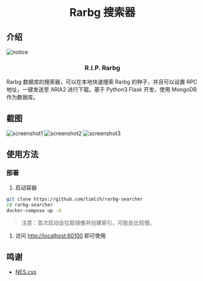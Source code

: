 <div align="center">
    <h1>Rarbg 搜索器</h1>
</div>

## 介绍

![notice](./static/notice.jpg)
<div align="center">
    <h3>R.I.P. Rarbg</h3>
</div>

Rarbg 数据库的搜索器，可以在本地快速搜索 Rarbg 的种子，并且可以设置 RPC 地址，一键发送至 ARIA2 进行下载。基于 Python3 Flask 开发，使用 MongoDB 作为数据库。

## 截图

![screenshot1](./static/screenshot1.jpeg)
![screenshot2](./static/screenshot2.jpeg)
![screenshot3](./static/screenshot3.jpeg)

## 使用方法

### 部署

1. 启动容器

```bash
git clone https://github.com/timlzh/rarbg-searcher
cd rarbg-searcher
docker-compose up -d
```

> 注意：首次启动会拉取镜像并创建索引，可能会比较慢。

1. 访问 <http://localhost:60100> 即可使用

## 鸣谢

- [NES.css](https://github.com/nostalgic-css/NES.css)
